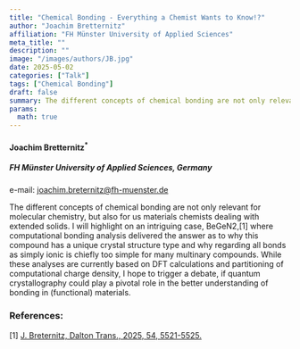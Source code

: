 ```yaml
---
title: "Chemical Bonding - Everything a Chemist Wants to Know!?"
author: "Joachim Bretternitz"
affiliation: "FH Münster University of Applied Sciences"
meta_title: ""
description: ""
image: "/images/authors/JB.jpg"
date: 2025-05-02
categories: ["Talk"]
tags: ["Chemical Bonding"]
draft: false
summary: The different concepts of chemical bonding are not only relevant for molecular chemistry, but also for us materials chemists dealing with extended solids.
params:
  math: true
---
```


#### Joachim Bretternitz<sup>*</sup>

##### FH Münster University of Applied Sciences, Germany

e-mail: joachim.breternitz@fh-muenster.de

The different concepts of chemical bonding are not only relevant for molecular chemistry, but also for us materials chemists dealing with extended solids. I will highlight on an intriguing case, BeGeN2,[1] where computational bonding analysis delivered the answer as to why this compound has a unique crystal structure type and why regarding all bonds as simply ionic is chiefly too simple for many multinary compounds.
While these analyses are currently based on DFT calculations and partitioning of computational charge density, I hope to trigger a
debate, if quantum crystallography could play a pivotal role in the better understanding of bonding in (functional) materials.

### References:

[1] [J. Breternitz, Dalton Trans., 2025, 54, 5521-5525.](https://pubs.rsc.org/en/content/articlelanding/2025/dt/d5dt00145e)
